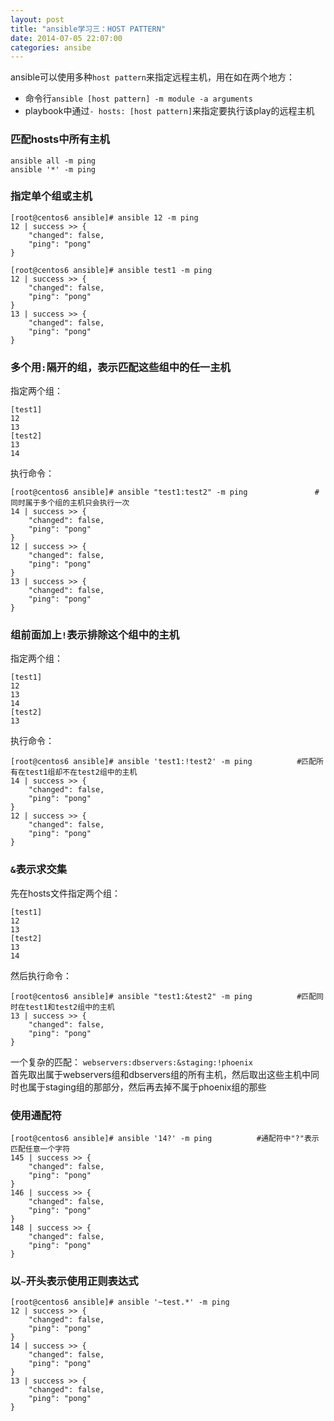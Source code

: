 ```yaml
---
layout: post
title: "ansible学习三：HOST PATTERN"
date: 2014-07-05 22:07:00
categories: ansibe
---
```


ansible可以使用多种`host pattern`来指定远程主机，用在如在两个地方：
- 命令行`ansible [host pattern] -m module -a arguments`
- playbook中通过`- hosts: [host pattern]`来指定要执行该play的远程主机

### 匹配hosts中所有主机
```
ansible all -m ping
ansible '*' -m ping
```

### 指定单个组或主机
```
[root@centos6 ansible]# ansible 12 -m ping
12 | success >> {
    "changed": false,
    "ping": "pong"
}

[root@centos6 ansible]# ansible test1 -m ping
12 | success >> {
    "changed": false,
    "ping": "pong"
}
13 | success >> {
    "changed": false,
    "ping": "pong"
}
```

### 多个用`:`隔开的组，表示匹配这些组中的任一主机
指定两个组：
```
[test1]
12
13
[test2]
13
14
```
执行命令：
```
[root@centos6 ansible]# ansible "test1:test2" -m ping               #同时属于多个组的主机只会执行一次
14 | success >> {
    "changed": false,
    "ping": "pong"
}
12 | success >> {
    "changed": false,
    "ping": "pong"
}
13 | success >> {
    "changed": false,
    "ping": "pong"
}
```

### 组前面加上`!`表示排除这个组中的主机
指定两个组：
```
[test1]
12
13
14
[test2]
13
```
执行命令：
```
[root@centos6 ansible]# ansible 'test1:!test2' -m ping          #匹配所有在test1组却不在test2组中的主机
14 | success >> {
    "changed": false,
    "ping": "pong"
}
12 | success >> {
    "changed": false,
    "ping": "pong"
}
```

### `&`表示求交集
先在hosts文件指定两个组：
```
[test1]
12
13
[test2]
13
14
```
然后执行命令：
```
[root@centos6 ansible]# ansible "test1:&test2" -m ping          #匹配同时在test1和test2组中的主机
13 | success >> {
    "changed": false,
    "ping": "pong"
}
```

一个复杂的匹配：
`webservers:dbservers:&staging:!phoenix`  
首先取出属于webservers组和dbservers组的所有主机，然后取出这些主机中同时也属于staging组的那部分，然后再去掉不属于phoenix组的那些

### 使用通配符
```
[root@centos6 ansible]# ansible '14?' -m ping          #通配符中"?"表示匹配任意一个字符
145 | success >> {
    "changed": false,
    "ping": "pong"
}
146 | success >> {
    "changed": false,
    "ping": "pong"
}
148 | success >> {
    "changed": false,
    "ping": "pong"
}
```

### 以`~`开头表示使用正则表达式
```
[root@centos6 ansible]# ansible '~test.*' -m ping
12 | success >> {
    "changed": false,
    "ping": "pong"
}
14 | success >> {
    "changed": false,
    "ping": "pong"
}
13 | success >> {
    "changed": false,
    "ping": "pong"
}
```




